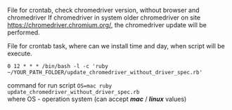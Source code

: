 File for crontab, check chromedriver version, without browser and chromedriver
If chromedriver in system older chromedriver on site https://chromedriver.chromium.org/, the chromedriver update will be performed.

File for crontab task, where can we install time and day, when script will be execute.

```0 12 * * * /bin/bash -l -c 'ruby ~/YOUR_PATH_FOLDER/update_chromedriver_without_driver_spec.rb'```

command for run script
```OS=mac ruby update_chromedriver_without_driver_spec.rb```  
where OS - operation system (can accept ***mac*** / ***linux*** values)
